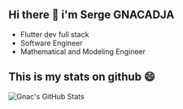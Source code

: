 ## Hi there 👋 i'm Serge GNACADJA
- Flutter dev full stack
- Software Engineer
- Mathematical and Modeling Engineer

## This is my stats on github 😄
![Gnac's GitHub Stats](https://github-readme-stats.vercel.app/api?username=gnac05&show_icons=true&theme=dark)

<!--
**Gnac05/Gnac05** is a ✨ _special_ ✨ repository because its `README.md` (this file) appears on your GitHub profile.

Here are some ideas to get you started:

- 🔭 I’m currently working on ...
- 🌱 I’m currently learning ...
- 👯 I’m looking to collaborate on ...
- 🤔 I’m looking for help with ...
- 💬 Ask me about ...
- 📫 How to reach me: ...
- 😄 Pronouns: ...
- ⚡ Fun fact: ...
-->
